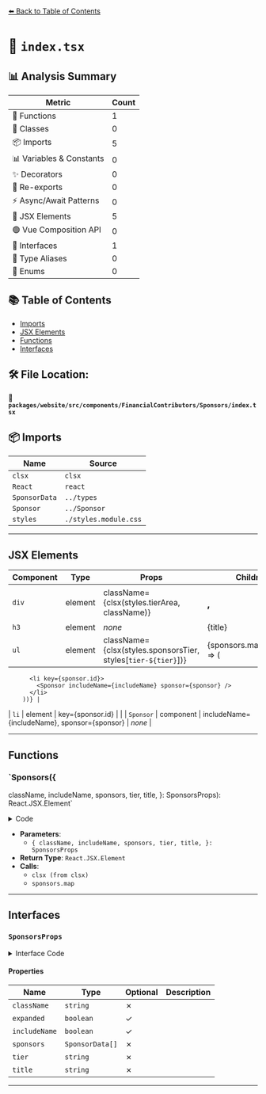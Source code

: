 [⬅️ Back to Table of Contents](../../../../../../index.md)

# 📄 `index.tsx`

## 📊 Analysis Summary

| Metric | Count |
|--------|-------|
| 🔧 Functions | 1 |
| 🧱 Classes | 0 |
| 📦 Imports | 5 |
| 📊 Variables & Constants | 0 |
| ✨ Decorators | 0 |
| 🔄 Re-exports | 0 |
| ⚡ Async/Await Patterns | 0 |
| 💠 JSX Elements | 5 |
| 🟢 Vue Composition API | 0 |
| 📐 Interfaces | 1 |
| 📑 Type Aliases | 0 |
| 🎯 Enums | 0 |

## 📚 Table of Contents

- [Imports](#imports)
- [JSX Elements](#jsx-elements)
- [Functions](#functions)
- [Interfaces](#interfaces)

## 🛠️ File Location:
📂 **`packages/website/src/components/FinancialContributors/Sponsors/index.tsx`**

## 📦 Imports

| Name | Source |
|------|--------|
| `clsx` | `clsx` |
| `React` | `react` |
| `SponsorData` | `../types` |
| `Sponsor` | `../Sponsor` |
| `styles` | `./styles.module.css` |


---

## JSX Elements

| Component | Type | Props | Children |
|-----------|------|-------|----------|
| `div` | element | className={clsx(styles.tierArea, className)} | <h3>, <ul> |
| `h3` | element | *none* | {title} |
| `ul` | element | className={clsx(styles.sponsorsTier, styles[`tier-${tier}`])} | {sponsors.map(sponsor => (
          <li key={sponsor.id}>
            <Sponsor includeName={includeName} sponsor={sponsor} />
          </li>
        ))} |
| `li` | element | key={sponsor.id} | <Sponsor> |
| `Sponsor` | component | includeName={includeName}, sponsor={sponsor} | *none* |


---

## Functions

### `Sponsors({
  className,
  includeName,
  sponsors,
  tier,
  title,
}: SponsorsProps): React.JSX.Element`

<details><summary>Code</summary>

```ts
export function Sponsors({
  className,
  includeName,
  sponsors,
  tier,
  title,
}: SponsorsProps): React.JSX.Element {
  return (
    <div className={clsx(styles.tierArea, className)}>
      <h3>{title}</h3>
      <ul className={clsx(styles.sponsorsTier, styles[`tier-${tier}`])}>
        {sponsors.map(sponsor => (
          <li key={sponsor.id}>
            <Sponsor includeName={includeName} sponsor={sponsor} />
          </li>
        ))}
      </ul>
    </div>
  );
}
```
</details>

- **Parameters**:
  - `{
  className,
  includeName,
  sponsors,
  tier,
  title,
}: SponsorsProps`
- **Return Type**: `React.JSX.Element`
- **Calls**:
  - `clsx (from clsx)`
  - `sponsors.map`

---

## Interfaces

### `SponsorsProps`

<details><summary>Interface Code</summary>

```ts
interface SponsorsProps {
  className: string;
  expanded?: boolean;
  includeName?: boolean;
  sponsors: SponsorData[];
  tier: string;
  title: string;
}
```
</details>

#### Properties

| Name | Type | Optional | Description |
|------|------|----------|-------------|
| `className` | `string` | ✗ |  |
| `expanded` | `boolean` | ✓ |  |
| `includeName` | `boolean` | ✓ |  |
| `sponsors` | `SponsorData[]` | ✗ |  |
| `tier` | `string` | ✗ |  |
| `title` | `string` | ✗ |  |


---